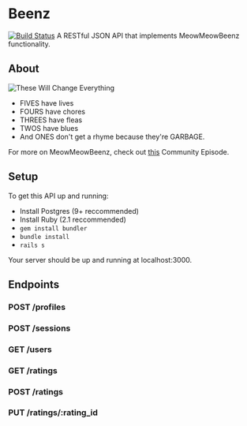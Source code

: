 # Beenz
[![Build Status](http://img.shields.io/travis/joshwlewis/beenz.svg?style=flat)](https://travis-ci.org/joshwlewis/beenz)
A RESTful JSON API that implements MeowMeowBeenz functionality.

## About
![These Will Change
Everything](https://launchrock-assets.s3.amazonaws.com/logo-files/F5RLW1SQ_1394154586970.png?_=0)

- FIVES have lives
- FOURS have chores
- THREES have fleas
- TWOS have blues
- And ONES don't get a rhyme because they're GARBAGE.

For more on MeowMeowBeenz, check out [this](http://www.hulu.com/watch/605242) Community Episode.

## Setup

To get this API up and running:

- Install Postgres (9+ reccommended)
- Install Ruby (2.1 reccommended)
- `gem install bundler`
- `bundle install`
- `rails s`

Your server should be up and running at localhost:3000.

## Endpoints

### POST /profiles

### POST /sessions

### GET /users

### GET /ratings

### POST /ratings

### PUT /ratings/:rating_id

